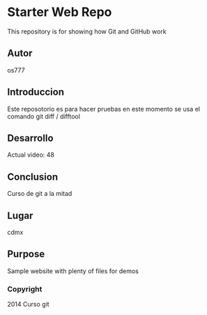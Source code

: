 # Starter Web Repo


This repository is for showing how Git and GitHub work

## Autor 

os777

## Introduccion 

Este reposotorio es para hacer pruebas en este momento se usa el comando git diff / difftool
## Desarrollo

Actual video: 48

## Conclusion

Curso de git a la mitad 

## Lugar

cdmx


## Purpose

Sample website with plenty of files for demos

### Copyright

2014 Curso git
